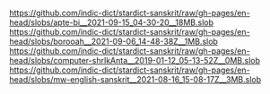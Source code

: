 https://github.com/indic-dict/stardict-sanskrit/raw/gh-pages/en-head/slobs/apte-bi__2021-09-15_04-30-20__18MB.slob  
https://github.com/indic-dict/stardict-sanskrit/raw/gh-pages/en-head/slobs/borooah__2021-09-06_14-48-38Z__1MB.slob  
https://github.com/indic-dict/stardict-sanskrit/raw/gh-pages/en-head/slobs/computer-shrIkAnta__2019-01-12_05-13-52Z__0MB.slob  
https://github.com/indic-dict/stardict-sanskrit/raw/gh-pages/en-head/slobs/mw-english-sanskrit__2021-08-16_15-08-17Z__3MB.slob  
